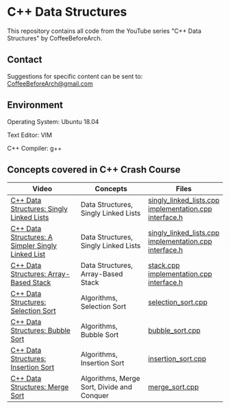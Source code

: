 # C++ Data Structures
This repository contains all code from the YouTube series "C++ Data Structures" by CoffeeBeforeArch.

## Contact

Suggestions for specific content can be sent to: CoffeeBeforeArch@gmail.com


## Environment 
Operating System: Ubuntu 18.04

Text Editor: VIM

C++ Compiler: g++


## Concepts covered in C++ Crash Course
| Video | Concepts | Files |
| ----- | -------- | ----- |
| <a href=https://youtu.be/1M09LW-1rHY>C++ Data Structures: Singly Linked Lists</a> | Data Structures, Singly Linked Lists | <a href=https://github.com/CoffeeBeforeArch/cpp_data_structures/tree/master/data_structures/singly_linked_lists/robust_sll/singly_linked_lists.cpp>singly_linked_lists.cpp</a><br><a href=https://github.com/CoffeeBeforeArch/cpp_data_structures/tree/master/data_structures/singly_linked_lists/robust_sll/implementation.cpp>implementation.cpp</a><br><a href=https://github.com/CoffeeBeforeArch/cpp_data_structures/tree/master/data_structures/singly_linked_lists/robust_sll/interface.h>interface.h</a> |
| <a href=https://youtu.be/Ym8xs5NTSBs>C++ Data Structures: A Simpler Singly Linked List</a> | Data Structures, Singly Linked Lists | <a href=https://github.com/CoffeeBeforeArch/cpp_data_structures/tree/master/data_structures/singly_linked_lists/simple_sll/singly_linked_lists.cpp>singly_linked_lists.cpp</a><br><a href=https://github.com/CoffeeBeforeArch/cpp_data_structures/tree/master/data_structures/singly_linked_lists/simple_sll/implementation.cpp>implementation.cpp</a><br><a href=https://github.com/CoffeeBeforeArch/cpp_data_structures/tree/master/data_structures/singly_linked_lists/simple_sll/interface.h>interface.h</a> |
| <a href=https://youtu.be/03DKZ6L619I>C++ Data Structures: Array-Based Stack</a> | Data Structures, Array-Based Stack | <a href=https://github.com/CoffeeBeforeArch/cpp_data_structures/tree/master/data_structures/stacks/simple_stack/stack.cpp>stack.cpp</a><br><a href=https://github.com/CoffeeBeforeArch/cpp_data_structures/tree/master/data_structures/stack/simple_stack/implementation.cpp>implementation.cpp</a><br><a href=https://github.com/CoffeeBeforeArch/cpp_data_structures/tree/master/data_structures/stack/simple_stack/interface.h>interface.h</a> |
| <a href=https://youtu.be/35Iawo6DLuU>C++ Data Structures: Selection Sort</a> | Algorithms, Selection Sort | <a href=https://github.com/CoffeeBeforeArch/cpp_data_structures/tree/master/algorithms/selection_sort/selection_sort.cpp>selection_sort.cpp</a> |
| <a href=https://youtu.be/FT0cYX6Nals>C++ Data Structures: Bubble Sort</a> | Algorithms, Bubble Sort | <a href=https://github.com/CoffeeBeforeArch/cpp_data_structures/tree/master/algorithms/bubble_sort/bubble_sort.cpp>bubble_sort.cpp</a> |
| <a href=https://youtu.be/t-PEBGkbojw>C++ Data Structures: Insertion Sort</a> | Algorithms, Insertion Sort | <a href=https://github.com/CoffeeBeforeArch/cpp_data_structures/tree/master/algorithms/insertion_sort/insertion_sort.cpp>insertion_sort.cpp</a> |
| <a href=https://youtu.be/302ALqsQc24>C++ Data Structures: Merge Sort</a> | Algorithms, Merge Sort, Divide and Conquer | <a href=https://github.com/CoffeeBeforeArch/cpp_data_structures/blob/master/algorithms/merge_sort/merge_sort.cpp>merge_sort.cpp</a> |
